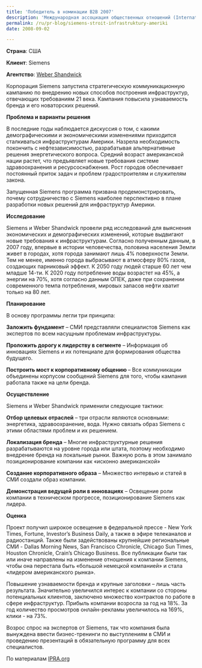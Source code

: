 ```yaml
---
title: 'Победитель в номинации B2B 2007'
description: 'Международная ассоциация общественных отношений (International Public Relations Association) ежегодно проводит отбор лучших кампаний в разных номинациях. "Инфраструктура XXI века" - золотой призер в номинации «B2B» 2007.'
permalink: /ru/pr-blog/siemens-stroit-infrastruktury-ameriki
date: 2008-09-02

---
```


<strong>Страна</strong>:	США

<strong>Клиент</strong>:	Siemens

<strong>Агентство</strong>:	<a href="https://www.webershandwick.com/" target="_blank" rel="noopener noreferrer">Weber Shandwick</a>

Корпорация Siemens запустила стратегическую коммуникационную кампанию по внедрению новых способов построения инфраструктур, отвечающих требованиям 21 века.  Кампания повысила узнаваемость бренда и его новаторских решений.

<strong>Проблема и варианты решения</strong>

В последние годы наблюдается дискуссия о том, с какими демографическими  и экономическими изменениями приходится сталкиваться инфраструктурам Америки. Назрела необходимость покончить с нефтезависимостью, разрабатывая альтернативные решения энергетического вопроса. Средний возраст американской нации растет, что предъявляет новые требования системе здравоохранения и ресурсоснабжения. Рост городов обеспечивает постоянный приток задач и проблем градостроителям и служителям закона.

Запущенная Siemens программа призвана продемонстрировать, почему сотрудничество с Siemens наиболее перспективно в плане разработки новых решений для инфраструктур Америки.

<strong>Исследование</strong>

Siemens и Weber Shandwick провели ряд исследований для выяснения экономических и демографических изменений, которые выдвигают новые требования к инфраструктурам. Согласно полученным данным, в 2007 году, впервые в истории человечества, половина населения Земли живет в городах, хотя города занимают лишь 4% поверхности Земли. Тем не менее, именно города выбрасывают в атмосферу 80% газов, создающих парниковый эффект. К 2050 году людей старше 60 лет чем младше 14-ти. К 2020 году потребление воды возрастет на 45%, а энергии на 70%, хотя согласно данным ОПЕК, даже при сохранении современного темпа потребления, мировых запасов нефти хватит только на 80 лет.

<strong>Планирование</strong>

В основу программы легли три принципа:

<strong>Заложить фундамент</strong>  – СМИ представляли специалистов Siemens как экспертов по всем насущным проблемам инфраструктуры.

<strong>Проложить дорогу к лидерству в сегменте</strong> – Информация об инновациях Siemens и их потенциале для формирования общества будущего.

<strong>Построить мост к корпоративному общению </strong>– Все коммуникации объединены корпусом сообщений Siemens для того, чтобы кампания работала также на цели бренда.

<strong>Осуществление</strong>

Siemens и Weber Shandwick применили следующие тактики:

<strong>Отбор целевых отраслей</strong> – три отрасли являются основными: энергетика, здравоохранение, вода. Нужно связать образ Siemens с этими областями проблем и их решением.

<strong>Локализация бренда</strong> –  Многие инфраструктурные решения разрабатываются на уровне города или штата, поэтому необходимо внедрение бренда на локальные рынки. Важную роль в этом занимало позиционирование компании как «исконно американской»

<strong>Создание корпоративного образа</strong> – Множество интервью и статей в СМИ создали образ компании.

<strong>Демонстрация ведущей роли в инновациях</strong> – Освещение роли компании в техническом прогрессе, позиционирование Siemens как лидера.

<strong>Оценка</strong>

Проект получил широкое освещение  в федеральной прессе - New York Times, Fortune, Investor’s Business Daily, а также в эфире телеканалов и радиостанций. Также были задействованы крупнейшие региональные СМИ  - Dallas Morning News, San Francisco Chronicle, Chicago Sun Times, Houston Chronicle, Crain’s Chicago Business. Все публикации были так или иначе направлены на изменение отношения к компании  Siemens, чтобы она перестала быть «большой немецкой компанией» и стала «лидером американского рынка».

Повышение узнаваемости бренда и крупные заголовки – лишь часть результата. Значительно увеличился интерес к компании со стороны потенциальных клиентов, заключено множество контрактов по работе в сфере инфраструктур. Прибыль компании возросла за год на 18%. За год количество просмотров онлайн-рекламы увеличилось на 169%, клики  - на 73%.

Возрос спрос на экспертов от Siemens, так что компания была вынуждена ввести бизнес-тренинги по выступлениям в СМИ и проведению презентаций в обязательную программу для всех специалистов.

По материалам <a href="https://www.ipra.org/detail.asp?articleid=264">IPRA.org</a>

